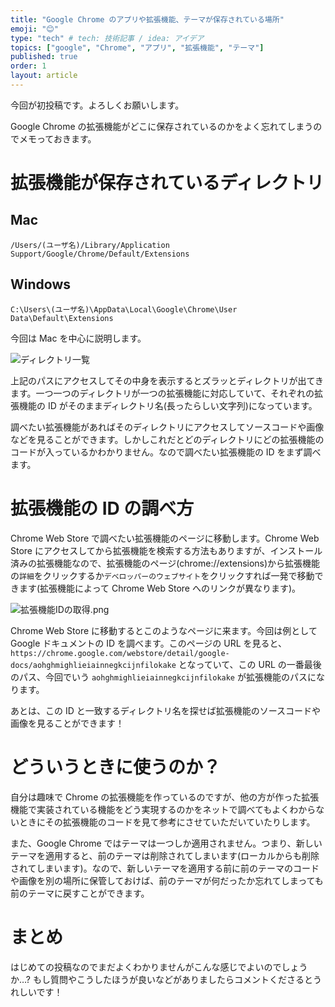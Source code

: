 ```yaml
---
title: "Google Chrome のアプリや拡張機能、テーマが保存されている場所"
emoji: "😊"
type: "tech" # tech: 技術記事 / idea: アイデア
topics: ["google", "Chrome", "アプリ", "拡張機能", "テーマ"]
published: true
order: 1
layout: article
---
```


今回が初投稿です。よろしくお願いします。

Google Chrome の拡張機能がどこに保存されているのかをよく忘れてしまうのでメモっておきます。

# 拡張機能が保存されているディレクトリ
## Mac
`/Users/(ユーザ名)/Library/Application Support/Google/Chrome/Default/Extensions`
## Windows
`C:\Users\(ユーザ名)\AppData\Local\Google\Chrome\User Data\Default\Extensions`

今回は Mac を中心に説明します。

![ディレクトリ一覧](https://qiita-image-store.s3.amazonaws.com/0/113895/187f294d-4f77-f32a-3128-1ac90d39ac07.png)

上記のパスにアクセスしてその中身を表示するとズラッとディレクトリが出てきます。一つ一つのディレクトリが一つの拡張機能に対応していて、それぞれの拡張機能の ID がそのままディレクトリ名(長ったらしい文字列)になっています。

調べたい拡張機能があればそのディレクトリにアクセスしてソースコードや画像などを見ることができます。しかしこれだとどのディレクトリにどの拡張機能のコードが入っているかわかりません。なので調べたい拡張機能の ID をまず調べます。

# 拡張機能の ID の調べ方
Chrome Web Store で調べたい拡張機能のページに移動します。Chrome Web Store にアクセスしてから拡張機能を検索する方法もありますが、インストール済みの拡張機能なので、拡張機能のページ(chrome://extensions)から拡張機能の`詳細`をクリックするか`デベロッパーのウェブサイト`をクリックすれば一発で移動できます(拡張機能によって Chrome Web Store へのリンクが異なります)。

![拡張機能IDの取得.png](https://qiita-image-store.s3.amazonaws.com/0/113895/877bb5cf-58b2-05bc-8e74-a4aeca45f00e.png)

Chrome Web Store に移動するとこのようなページに来ます。今回は例として Google ドキュメントの ID を調べます。このページの URL を見ると、`https://chrome.google.com/webstore/detail/google-docs/aohghmighlieiainnegkcijnfilokake` となっていて、この URL の一番最後のパス、今回でいう `aohghmighlieiainnegkcijnfilokake` が拡張機能のパスになります。

あとは、この ID と一致するディレクトリ名を探せば拡張機能のソースコードや画像を見ることができます！

# どういうときに使うのか？
自分は趣味で Chrome の拡張機能を作っているのですが、他の方が作った拡張機能で実装されている機能をどう実現するのかをネットで調べてもよくわからないときにその拡張機能のコードを見て参考にさせていただいていたりします。

また、Google Chrome ではテーマは一つしか適用されません。つまり、新しいテーマを適用すると、前のテーマは削除されてしまいます(ローカルからも削除されてしまいます)。なので、新しいテーマを適用する前に前のテーマのコードや画像を別の場所に保管しておけば、前のテーマが何だったか忘れてしまっても前のテーマに戻すことができます。

# まとめ
はじめての投稿なのでまだよくわかりませんがこんな感じでよいのでしょうか…?
もし質問やこうしたほうが良いなどがありましたらコメントくださるとうれしいです！
